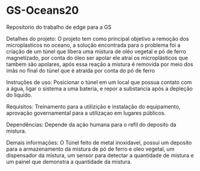# GS-Oceans20

Repositorio do trabalho de edge para a GS
 
Detalhes do projeto: 
O projeto tem como principal objetivo a remoção dos microplasticos no oceano, a solução encontrada para o problema foi a criação de um túnel que libera uma mistura de oléo vegetal e pó de ferro magnetizado, por conta do óleo ser apolar ele atraí os microplásticos que tambem são apolares, após essa reação a mistura é removida por meio dos imãs no final do túnel que é atraída por conta do pó de ferro

Instruções de uso:
Posicionar o túnel em um local que possua contato com a água, ligar o sistema a uma bateria, e repor a substancia após a depleção do liquído.

Requisitos:
Treinamento para a utilizição e instalação do equipamento, aprovação governamental para a utilizaçao em lugares públicos.

Dependências:
Depende da ação humana para o refil do deposito da mistura.

Demais informações:
O Túnel feito de metal inoxidavel, possui um deposito para a armazenamento da mistura de pó de ferro e oleo vegetal, um dispensador da mistura, um sensor para detectar a quantidade de mistura e um painel que demonstra a quantidade da mistura.
